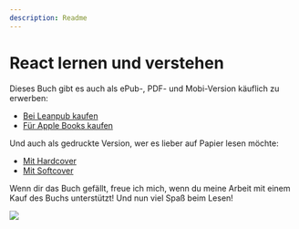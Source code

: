 ```yaml
---
description: Readme
---
```


# React lernen und verstehen

Dieses Buch gibt es auch als ePub-, PDF- und Mobi-Version käuflich zu erwerben:

* [Bei Leanpub kaufen](https://www.leanpub.com/react-lernen)
* [Für Apple Books kaufen](https://books.apple.com/de/book/react-lernen-und-verstehen/id1461226151)

Und auch als gedruckte Version, wer es lieber auf Papier lesen möchte:

* [Mit Hardcover](https://manuel-bieh.myshopify.com/cart/28909571145788:1?channel=buy_button)
* [Mit Softcover](https://manuel-bieh.myshopify.com/cart/28909571178556:1?channel=buy_button)

Wenn dir das Buch gefällt, freue ich mich, wenn du meine Arbeit mit einem Kauf des Buchs unterstützt! Und nun viel Spaß beim Lesen!

![](.gitbook/assets/books-mockup-lying-on-a-white-surface-a17401.png)

